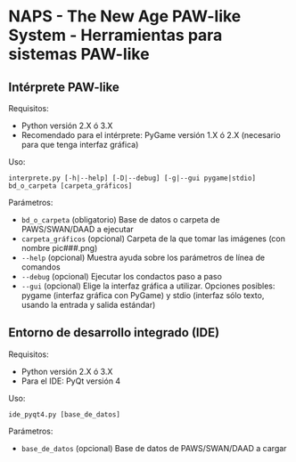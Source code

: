 NAPS - The New Age PAW-like System - Herramientas para sistemas PAW-like
=========================================================================

Intérprete PAW-like
-------------------

Requisitos:

- Python versión 2.X ó 3.X
- Recomendado para el intérprete: PyGame versión 1.X ó 2.X (necesario para que tenga interfaz gráfica)

Uso:

``interprete.py [-h|--help] [-D|--debug] [-g|--gui pygame|stdio] bd_o_carpeta [carpeta_gráficos]``

Parámetros:

- ``bd_o_carpeta`` (obligatorio) Base de datos o carpeta de PAWS/SWAN/DAAD a ejecutar
- ``carpeta_gráficos`` (opcional) Carpeta de la que tomar las imágenes (con nombre pic###.png)
- ``--help`` (opcional) Muestra ayuda sobre los parámetros de línea de comandos
- ``--debug`` (opcional) Ejecutar los condactos paso a paso
- ``--gui`` (opcional) Elige la interfaz gráfica a utilizar. Opciones posibles: pygame (interfaz gráfica con PyGame) y stdio (interfaz sólo texto, usando la entrada y salida estándar)


Entorno de desarrollo integrado (IDE)
-------------------------------------

Requisitos:

- Python versión 2.X ó 3.X
- Para el IDE: PyQt versión 4

Uso:

``ide_pyqt4.py [base_de_datos]``

Parámetros:

- ``base_de_datos`` (opcional) Base de datos de PAWS/SWAN/DAAD a cargar
